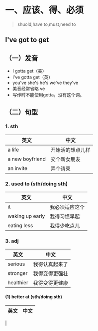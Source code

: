 # 一、应该、得、必须

> shuold,have to,must,need to

## **I've got to get**

## （一）发音

- I gotta get（美）
- I've gotta get（英）
- you've she's he's we've they've
- 美音经常省略 ve
- 写作时不能使用gotta，没有这个词。

## （二）句型

### 1\. sth

英文              | 中文
--------------- | --------
a life          | 开始活的想点儿样
a new boyfriend | 交个新女朋友
an invite       | 弄个请柬

### 2\. used to (sth/doing sth)

英文              | 中文
--------------- | -------
it              | 我必须适应这个
waking up early | 我得习惯早起
eating less     | 我得少吃点儿

### 3\. adj

英文        | 中文
--------- | -------
serious   | 我得认真起来了
stronger  | 我得变得更强壮
healthier | 我得变得更健康

#### (1) better at (sth/doing sth)

英文 | 中文
-- | --
|
